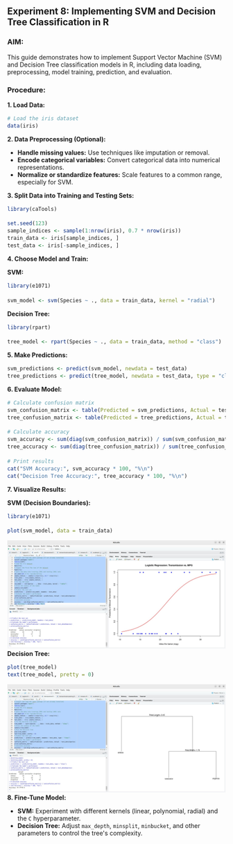 ## Experiment 8: Implementing SVM and Decision Tree Classification in R

### AIM:

This guide demonstrates how to implement Support Vector Machine (SVM) and Decision Tree classification models in R, including data loading, preprocessing, model training, prediction, and evaluation.

### Procedure:

**1. Load Data:**

```R
# Load the iris dataset
data(iris)
```

**2. Data Preprocessing (Optional):**

- **Handle missing values:** Use techniques like imputation or removal.
- **Encode categorical variables:** Convert categorical data into numerical representations.
- **Normalize or standardize features:** Scale features to a common range, especially for SVM.

**3. Split Data into Training and Testing Sets:**

```R
library(caTools)

set.seed(123)
sample_indices <- sample(1:nrow(iris), 0.7 * nrow(iris))
train_data <- iris[sample_indices, ]
test_data <- iris[-sample_indices, ]
```

**4. Choose Model and Train:**

**SVM:**

```R
library(e1071)

svm_model <- svm(Species ~ ., data = train_data, kernel = "radial")
```

**Decision Tree:**

```R
library(rpart)

tree_model <- rpart(Species ~ ., data = train_data, method = "class")
```

**5. Make Predictions:**

```R
svm_predictions <- predict(svm_model, newdata = test_data)
tree_predictions <- predict(tree_model, newdata = test_data, type = "class")
```

**6. Evaluate Model:**

```R
# Calculate confusion matrix
svm_confusion_matrix <- table(Predicted = svm_predictions, Actual = test_data$Species)
tree_confusion_matrix <- table(Predicted = tree_predictions, Actual = test_data$Species)

# Calculate accuracy
svm_accuracy <- sum(diag(svm_confusion_matrix)) / sum(svm_confusion_matrix)
tree_accuracy <- sum(diag(tree_confusion_matrix)) / sum(tree_confusion_matrix)

# Print results
cat("SVM Accuracy:", svm_accuracy * 100, "%\n")
cat("Decision Tree Accuracy:", tree_accuracy * 100, "%\n")
```

**7. Visualize Results:**

**SVM (Decision Boundaries):**

```R
library(e1071)

plot(svm_model, data = train_data)
```

![alt text](image.png)
**Decision Tree:**

```R
plot(tree_model)
text(tree_model, pretty = 0)
```

![alt text](image-1.png)
**8. Fine-Tune Model:**

- **SVM:** Experiment with different kernels (linear, polynomial, radial) and the `C` hyperparameter.
- **Decision Tree:** Adjust `max_depth`, `minsplit`, `minbucket`, and other parameters to control the tree's complexity.
